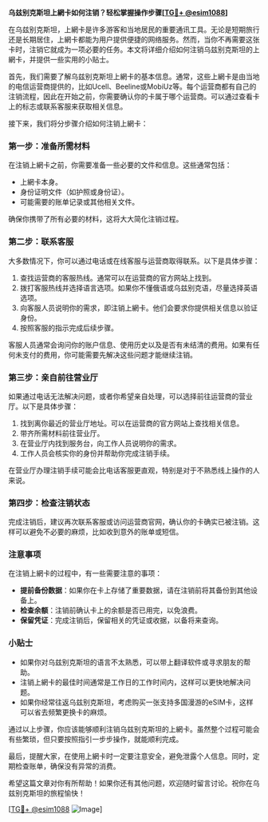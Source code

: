 **乌兹别克斯坦上網卡如何注销？轻松掌握操作步骤[[TG💪+ @esim1088](https://t.me/s/esim1088)]**

在乌兹别克斯坦，上網卡是许多游客和当地居民的重要通讯工具。无论是短期旅行还是长期居住，上網卡都能为用户提供便捷的网络服务。然而，当你不再需要这张卡时，注销它就成为一项必要的任务。本文将详细介绍如何注销乌兹别克斯坦的上網卡，并提供一些实用的小贴士。

首先，我们需要了解乌兹别克斯坦上網卡的基本信息。通常，这些上網卡是由当地的电信运营商提供的，比如Ucell、Beeline或MobiUz等。每个运营商都有自己的注销流程，因此在开始之前，你需要确认你的卡属于哪个运营商。可以通过查看卡上的标志或联系客服来获取相关信息。

接下来，我们将分步骤介绍如何注销上網卡：

### **第一步：准备所需材料**
在注销上網卡之前，你需要准备一些必要的文件和信息。这些通常包括：
- 上網卡本身。
- 身份证明文件（如护照或身份证）。
- 可能需要的账单记录或其他相关文件。

确保你携带了所有必要的材料，这将大大简化注销过程。

### **第二步：联系客服**
大多数情况下，你可以通过电话或在线客服与运营商取得联系。以下是具体步骤：
1. 查找运营商的客服热线。通常可以在运营商的官方网站上找到。
2. 拨打客服热线并选择语言选项。如果你不懂俄语或乌兹别克语，尽量选择英语选项。
3. 向客服人员说明你的需求，即注销上網卡。他们会要求你提供相关信息以验证身份。
4. 按照客服的指示完成后续步骤。

客服人员通常会询问你的账户信息、使用历史以及是否有未结清的费用。如果有任何未支付的费用，你可能需要先解决这些问题才能继续注销。

### **第三步：亲自前往营业厅**
如果通过电话无法解决问题，或者你希望亲自处理，可以选择前往运营商的营业厅。以下是具体步骤：
1. 找到离你最近的营业厅地址。可以在运营商的官方网站上查找相关信息。
2. 带齐所需材料前往营业厅。
3. 在营业厅内找到服务台，向工作人员说明你的需求。
4. 工作人员会核实你的身份并帮助你完成注销手续。

在营业厅办理注销手续可能会比电话客服更直观，特别是对于不熟悉线上操作的人来说。

### **第四步：检查注销状态**
完成注销后，建议再次联系客服或访问运营商官网，确认你的卡确实已被注销。这样可以避免不必要的麻烦，比如收到意外的账单或短信。

### **注意事项**
在注销上網卡的过程中，有一些需要注意的事项：
- **提前备份数据**：如果你在卡上存储了重要数据，请在注销前将其备份到其他设备上。
- **检查余额**：注销前确认卡上的余额是否已用完，以免浪费。
- **保留凭证**：完成注销后，保留相关的凭证或收据，以备将来查询。

### **小贴士**
- 如果你对乌兹别克斯坦的语言不太熟悉，可以带上翻译软件或寻求朋友的帮助。
- 注销上網卡的最佳时间通常是工作日的工作时间内，这样可以更快地解决问题。
- 如果你经常往返乌兹别克斯坦，考虑购买一张支持多国漫游的eSIM卡，这样可以省去频繁更换卡的麻烦。

通过以上步骤，你应该能够顺利注销乌兹别克斯坦的上網卡。虽然整个过程可能会有些繁琐，但只要按照指引一步步操作，就能顺利完成。

最后，提醒大家，在使用上網卡时一定要注意安全，避免泄露个人信息。同时，定期检查账单，确保没有异常的消费。

希望这篇文章对你有所帮助！如果你还有其他问题，欢迎随时留言讨论。祝你在乌兹别克斯坦的旅程愉快！

[[TG💪+ @esim1088](https://t.me/s/esim1088) ![Image](https://i.postimg.cc/4NQfJmqS/Snipaste-2025-05-13-00-14-12.png)]